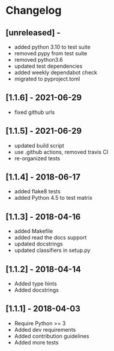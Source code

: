 # Changelog

## [unreleased] -

* added python 3.10 to test suite
* removed pypy from test suite
* removed python3.6
* updated test dependencies
* added weekly dependabot check
* migrated to pyproject.toml

## [1.1.6] - 2021-06-29

* fixed github urls

## [1.1.5] - 2021-06-29

* updated build script
* use .github actions, removed travis CI
* re-organized tests

## [1.1.4] - 2018-06-17

* added flake8 tests
* added Python 4.5 to test matrix

## [1.1.3] - 2018-04-16

* added Makefile
* added read the docs support
* updated docstrings
* updated classifiers in setup.py

## [1.1.2] - 2018-04-14

* Added type hints
* Added docstrings

## [1.1.1] - 2018-04-03

* Require Python >= 3
* Added dev requirements
* Added contribution guidelines
* Added more tests

